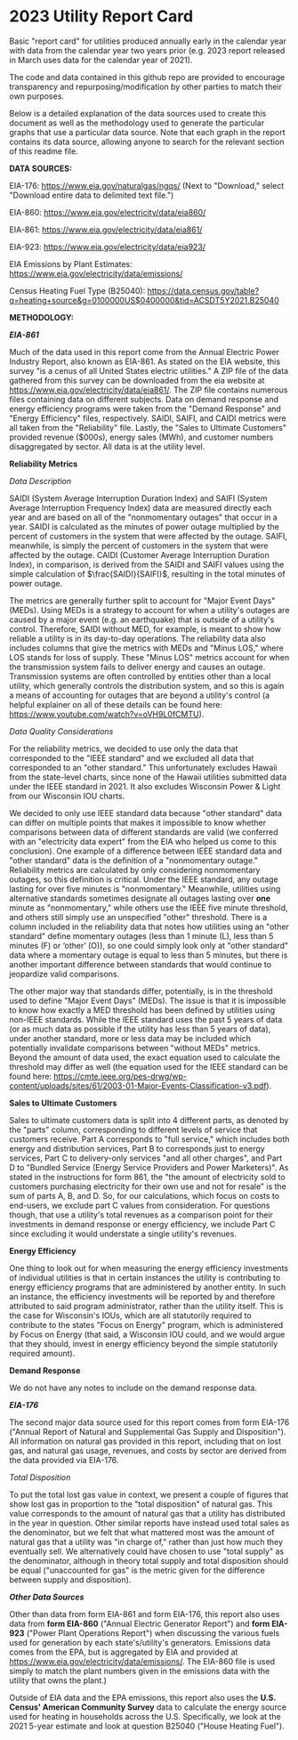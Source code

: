 # 2023 Utility Report Card #
Basic "report card" for utilities produced annually early in the calendar year with data from the calendar year two years prior (e.g. 2023 report released in March uses data for the calendar year of 2021). 

The code and data contained in this github repo are provided to encourage transparency and repurposing/modification by other parties to match their own purposes. 

Below is a detailed explanation of the data sources used to create this document as well as the methodology used to generate the particular graphs that use a particular data source. Note that each graph in the report contains its data source, allowing anyone to search for the relevant section of this readme file. 

**DATA SOURCES:**

EIA-176: https://www.eia.gov/naturalgas/ngqs/ (Next to "Download," select "Download entire data to delimited text file.")

EIA-860: https://www.eia.gov/electricity/data/eia860/

EIA-861: https://www.eia.gov/electricity/data/eia861/

EIA-923: https://www.eia.gov/electricity/data/eia923/

EIA Emissions by Plant Estimates: https://www.eia.gov/electricity/data/emissions/

Census Heating Fuel Type (B25040): https://data.census.gov/table?q=heating+source&g=0100000US$0400000&tid=ACSDT5Y2021.B25040


**METHODOLOGY:**

_**EIA-861**_

Much of the data used in this report come from the Annual Electric Power Industry Report, also known as EIA-861. As stated on the EIA website, this survey "is a cenus of all United States electric utilities." A ZIP file of the data gathered from this survey can be downloaded from the eia website at https://www.eia.gov/electricity/data/eia861/. The ZIP file contains numerous files containing data on different subjects. Data on demand response and energy efficiency programs were taken from the "Demand Response" and "Energy Efficiency" files, respectively. SAIDI, SAIFI, and CAIDI metrics were all taken from the "Reliability" file.  Lastly, the "Sales to Ultimate Customers" provided revenue ($000s), energy sales (MWh), and customer numbers disaggregated by sector. All data is at the utility level.

**Reliability Metrics**

*Data Description*

SAIDI (System Average Interruption Duration Index) and SAIFI (System Average Interruption Frequency Index) data are measured directly each year and are based on all of the "nonmomentary outages" that occur in a year. SAIDI is calculated as the minutes of power outage multiplied by the percent of customers in the system that were affected by the outage. SAIFI, meanwhile, is simply the percent of customers in the system that were affected by the outage. CAIDI (Customer Average Interruption Duration Index), in comparison, is derived from the SAIDI and SAIFI values using the simple calculation of $\frac{SAIDI}{SAIFI}$, resulting in the total minutes of power outage. 

The metrics are generally further split to account for "Major Event Days" (MEDs). Using MEDs is a strategy to account for when a utility's outages are caused by a major event (e.g. an earthquake) that is outside of a utility's control. Therefore, SAIDI without MED, for example, is meant to show how reliable a utility is in its day-to-day operations. The reliability data also includes columns that give the metrics with MEDs and "Minus LOS," where LOS stands for loss of supply. These "Minus LOS" metrics account for when the transmission system fails to deliver energy and causes an outage. Transmission systems are often controlled by entities other than a local utility, which generally controls the distribution system, and so this is again a means of accounting for outages that are beyond a utility's control (a helpful explainer on all of these details can be found here: https://www.youtube.com/watch?v=oVH9L0fCMTU).

*Data Quality Considerations*

For the reliability metrics, we decided to use only the data that corresponded to the "IEEE standard" and we excluded all data that corresponded to an "other standard." This unfortunately excludes Hawaii from the state-level charts, since none of the Hawaii utilities submitted data under the IEEE standard in 2021. It also excludes Wisconsin Power & Light from our Wisconsin IOU charts. 

We decided to only use IEEE standard data because "other standard" data can differ on multiple points that makes it impossible to know whether comparisons between data of different standards are valid (we conferred with an "electricity data expert" from the EIA who helped us come to this conclusion). One example of a difference between IEEE standard data and "other standard" data is the definition of a "nonmomentary outage." Reliability metrics are calculated by only considering nonmomentary outages, so this definition is critical. Under the IEEE standard, any outage lasting for over five minutes is "nonmomentary." Meanwhile, utilities using alternative standards sometimes designate all outages lasting over **one** minute as "nonmomentary," while others use the IEEE five minute threshold, and others still simply use an unspecified "other" threshold. There is a column included in the reliability data that notes how utilities using an "other standard" define momentary outages (less than 1 minute (L), less than 5 minutes (F) or ‘other’ (O)), so one could simply look only at "other standard" data where a momentary outage is equal to less than 5 minutes, but there is another important difference between standards that would continue to jeopardize valid comparisons. 

The other major way that standards differ, potentially, is in the threshold used to define "Major Event Days" (MEDs). The issue is that it is impossible to know how exactly a MED threshold has been defined by utilities using non-IEEE standards. While the IEEE standard uses the past 5 years of data (or as much data as possible if the utility has less than 5 years of data), under another standard, more or less data may be included which potentially invalidate comparisons between "without MEDs" metrics. Beyond the amount of data used, the exact equation used to calculate the threshold may differ as well (the equation used for the IEEE standard can be found here: https://cmte.ieee.org/pes-drwg/wp-content/uploads/sites/61/2003-01-Major-Events-Classification-v3.pdf).

**Sales to Ultimate Customers**

Sales to ultimate customers data is split into 4 different parts, as denoted by the "parts" column, corresponding to different levels of service that customers receive. Part A corresponds to "full service," which includes both energy and distribution services, Part B to corresponds just to energy services, Part C to delivery-only services "and all other charges", and Part D to "Bundled Service (Energy Service Providers and Power Marketers)". As stated in the instructions for form 861, the "the amount of electricity sold to customers purchasing electricity for their own use and not for resale" is the sum of parts A, B, and D. So, for our calculations, which focus on costs to end-users, we exclude part C values from consideration. For questions though, that use a utility's total revenues as a comparison point for their investments in demand response or energy efficiency, we include Part C since excluding it would understate a single utility's revenues. 

**Energy Efficiency**

One thing to look out for when measuring the energy efficiency investments of individual utilities is that in certain instances the utility is contributing to energy efficiency programs that are administered by another entity. In such an instance, the efficiency investments will be reported by and therefore attributed to said program administrator, rather than the utility itself. This is the case for Wisconsin's IOUs, which are all statutorily required to contribute to the states "Focus on Energy" program, which is administered by Focus on Energy (that said, a Wisconsin IOU could, and we would argue that they should, invest in energy efficiency beyond the simple statutorily required amount).

**Demand Response**

We do not have any notes to include on the demand response data.

_**EIA-176**_

The second major data source used for this report comes from form EIA-176 ("Annual Report of Natural and Supplemental Gas Supply and Disposition"). All information on natural gas provided in this report, including that on lost gas, and natural gas usage, revenues, and costs by sector are derived from the data provided via EIA-176. 

*Total Disposition*

To put the total lost gas value in context, we present a couple of figures that show lost gas in proportion to the "total disposition" of natural gas. This value corresponds to the amount of natural gas that a utility has distributed in the year in question. Other similar reports have instead used total sales as the denominator, but we felt that what mattered most was the amount of natural gas that a utility was "in charge of," rather than just how much they eventually sell. We alternatively could have chosen to use "total supply" as the denominator, although in theory total supply and total disposition should be equal ("unaccounted for gas" is the metric given for the difference between supply and disposition). 

_**Other Data Sources**_

Other than data from form EIA-861 and form EIA-176, this report also uses data from **form EIA-860** ("Annual Electric Generator Report") and **form EIA-923** ("Power Plant Operations Report") when discussing the various fuels used for generation by each state's/utility's generators. Emissions data comes from the EPA, but is aggregated by EIA and provided at https://www.eia.gov/electricity/data/emissions/. The EIA-860 file is used simply to match the plant numbers given in the emissions data with the utility that owns the plant.)

Outside of EIA data and the EPA emissions, this report also uses the **U.S. Census' American Community Survey** data to calculate the energy source used for heating in households across the U.S. Specifically, we look at the 2021 5-year estimate and look at question B25040 ("House Heating Fuel").
